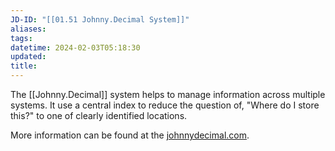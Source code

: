```yaml
---
JD-ID: "[[01.51 Johnny.Decimal System]]"
aliases: 
tags:
datetime: 2024-02-03T05:18:30
updated: 
title: 
---
```

The [[Johnny.Decimal]] system helps to manage information across multiple systems. It use a central index to reduce the question of, "Where do I store this?" to one of clearly identified locations.

More information can be found at the [johnnydecimal.com](https://johnnydecimal.com).